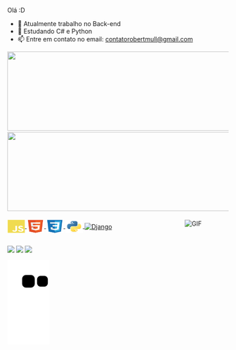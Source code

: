 Olá :D

- 🔭 Atualmente trabalho no Back-end
- 🌱 Estudando C# e Python
- 📫 Entre em contato no email: contatorobertmull@gmail.com

 <div>
  <a href="https://github.com/robertmller">
  <img height="180" width="510" src="https://github-readme-stats.vercel.app/api?username=robertmller&show_icons=true&theme=dracula&include_all_commits=true&count_private=true"/>
  <img height="180" width="510" src="https://github-readme-stats.vercel.app/api/top-langs/?username=robertmller&layout=compact&langs_count=7&theme=dracula"/>
</div>
<div style="display: inline_block"><br>
  <img align="center" alt="Rafa-Js" height="30" width="40" src="https://raw.githubusercontent.com/devicons/devicon/master/icons/javascript/javascript-plain.svg">
  <img align="center" alt="HTML" height="30" width="40" src="https://raw.githubusercontent.com/devicons/devicon/master/icons/html5/html5-original.svg">
  <img align="center" alt="CSS" height="30" width="40" src="https://raw.githubusercontent.com/devicons/devicon/master/icons/css3/css3-original.svg">
  <img align="center" alt="Python" height="30" width="40" src="https://raw.githubusercontent.com/devicons/devicon/master/icons/python/python-original.svg">
  <img align="center" alt="Django" height="30" width="40" src="https://cdn.jsdelivr.net/gh/devicons/devicon/icons/django/django-original.svg" />
  <img align="right" alt="GIF" height="100" width="100" src="https://media.giphy.com/media/VTtANKl0beDFQRLDTh/giphy.gif">
</div>
  
  ##
 
<div> 
  <a href="https://instagram.com/robert.c.muller" target="_blank"><img src="https://img.shields.io/badge/-Instagram-%23E4405F?style=for-the-badge&logo=instagram&logoColor=white" target="_blank"></a>
  <a href = "mailto:contatorobertmull@gmail.com"><img src="https://img.shields.io/badge/-Gmail-%23333?style=for-the-badge&logo=gmail&logoColor=white" target="_blank"></a>
  <a href="https://www.linkedin.com/in/rafaella-ballerini-45875016a" target="_blank"><img src="https://img.shields.io/badge/-LinkedIn-%230077B5?style=for-the-badge&logo=linkedin&logoColor=white" target="_blank"></a> 
 
  ![Snake animation](https://github.com/rafaballerini/rafaballerini/blob/output/github-contribution-grid-snake.svg)
 
</div>


